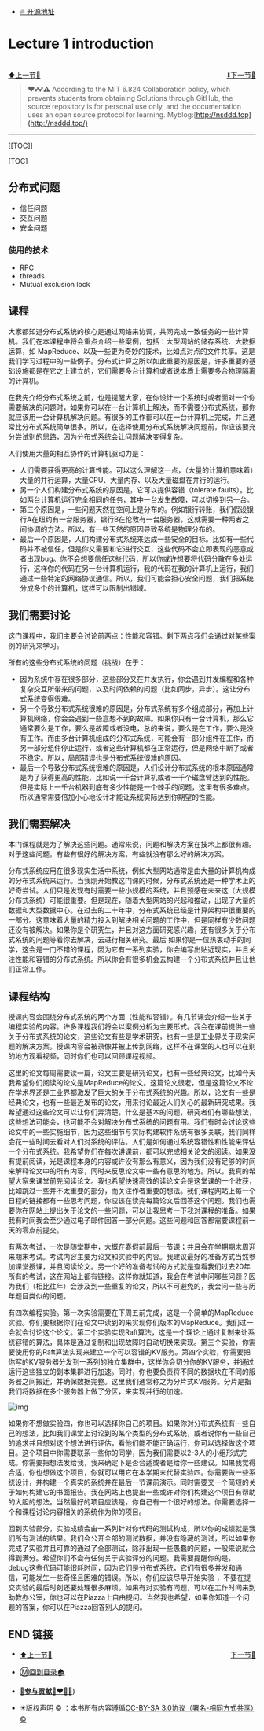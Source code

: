 + [🔥 开源地址](https://github.com/cubxxw/MIT6.824-DistributedSystem)

# Lecture 1 introduction

<br>
<div><a href = '0.md' style='float:left'>⬆️上一节🔗  </a><a href = '2.md' style='float: right'>  ⬇️下一节🔗</a></div>
<br>

> ❤️💕💕⚠️ According to the MIT 6.824 Collaboration policy, which prevents students from obtaining Solutions through GitHub, the source repository is for personal use only, and the documentation uses an open source protocol for learning. Myblog:[http://nsddd.top](http://nsddd.top/)

---
[[TOC]]

[TOC]

## 分布式问题

+ 信任问题
+ 交互问题
+ 安全问题



### 使用的技术

+ RPC
+ threads
+ Mutual exclusion lock



## 课程

大家都知道分布式系统的核心是通过网络来协调，共同完成一致任务的一些计算机。我们在本课程中将会重点介绍一些案例，包括：大型网站的储存系统、大数据运算，如 MapReduce、以及一些更为奇妙的技术，比如点对点的文件共享。这是我们学习过程中的一些例子。分布式计算之所以如此重要的原因是，许多重要的基础设施都是在它之上建立的，它们需要多台计算机或者说本质上需要多台物理隔离的计算机。

在我先介绍分布式系统之前，也是提醒大家，在你设计一个系统时或者面对一个你需要解决的问题时，如果你可以在一台计算机上解决，而不需要分布式系统，那你就应该用一台计算机解决问题。有很多的工作都可以在一台计算机上完成，并且通常比分布式系统简单很多。所以，在选择使用分布式系统解决问题前，你应该要充分尝试别的思路，因为分布式系统会让问题解决变得复杂。

人们使用大量的相互协作的计算机驱动力是：

+ 人们需要获得更高的计算性能。可以这么理解这一点，（大量的计算机意味着）大量的并行运算，大量CPU、大量内存、以及大量磁盘在并行的运行。
+ 另一个人们构建分布式系统的原因是，它可以提供容错（tolerate faults）。比如两台计算机运行完全相同的任务，其中一台发生故障，可以切换到另一台。
+ 第三个原因是，一些问题天然在空间上是分布的。例如银行转账，我们假设银行A在纽约有一台服务器，银行B在伦敦有一台服务器，这就需要一种两者之间协调的方法。所以，有一些天然的原因导致系统是物理分布的。
+ 最后一个原因是，人们构建分布式系统来达成一些安全的目标。比如有一些代码并不被信任，但是你又需要和它进行交互，这些代码不会立即表现的恶意或者出现bug。你不会想要信任这些代码，所以你或许想要将代码分散在多处运行，这样你的代码在另一台计算机运行，我的代码在我的计算机上运行，我们通过一些特定的网络协议通信。所以，我们可能会担心安全问题，我们把系统分成多个的计算机，这样可以限制出错域。



## 我们需要讨论

这门课程中，我们主要会讨论前两点：性能和容错。剩下两点我们会通过对某些案例的研究来学习。

所有的这些分布式系统的问题（挑战）在于：

+ 因为系统中存在很多部分，这些部分又在并发执行，你会遇到并发编程和各种复杂交互所带来的问题，以及时间依赖的问题（比如同步，异步）。这让分布式系统变得很难。
+ 另一个导致分布式系统很难的原因是，分布式系统有多个组成部分，再加上计算机网络，你会会遇到一些意想不到的故障。如果你只有一台计算机，那么它通常要么是工作，要么是故障或者没电，总的来说，要么是在工作，要么是没有工作。而由多台计算机组成的分布式系统，可能会有一部分组件在工作，而另一部分组件停止运行，或者这些计算机都在正常运行，但是网络中断了或者不稳定。所以，局部错误也是分布式系统很难的原因。
+ 最后一个导致分布式系统很难的原因是，人们设计分布式系统的根本原因通常是为了获得更高的性能，比如说一千台计算机或者一千个磁盘臂达到的性能。但是实际上一千台机器到底有多少性能是一个棘手的问题，这里有很多难点。所以通常需要倍加小心地设计才能让系统实际达到你期望的性能。



## 我们需要解决

本门课程就是为了解决这些问题。通常来说，问题和解决方案在技术上都很有趣。对于这些问题，有些有很好的解决方案，有些就没有那么好的解决方案。

分布式系统应用在很多现实生活中系统，例如大型网站通常是由大量的计算机构成的分布式系统来运行。当我刚开始教这门课的时候，分布式系统还是一种学术上的好奇尝试。人们只是发现有时需要一些小规模的系统，并且预感在未来这（大规模分布式系统）可能很重要。但是现在，随着大型网站的兴起和推动，出现了大量的数据和大型数据中心。在过去的二十年中，分布式系统已经是计算架构中很重要的一部分。这意味着大量的精力投入到解决相关问题的工作中，但是同样有少数问题还没有被解决。如果你是个研究生，并且对这方面研究感兴趣，还有很多关于分布式系统的问题等着你去解决，去进行相关研究。最后 如果你是一位热衷动手的同学，这会是一门不错的课程，因为它有一系列实验，你会编写出贴近现实，并且关注性能和容错的分布式系统。所以你会有很多机会去构建一个分布式系统并且让他们正常工作。



## 课程结构

授课内容会围绕分布式系统的两个方面（性能和容错）。有几节课会介绍一些关于编程实验的内容。许多课程我们将会以案例分析为主要形式。我会在课前提供一些关于分布式系统的论文，这些论文有些是学术研究，也有一些是工业界关于现实问题的解决方案。授课内容会被录像并被上传到网络，这样不在课堂的人也可以在别的地方观看视频，同时你们也可以回顾课程视频。

这里的论文每周需要读一篇，论文主要是研究论文，也有一些经典论文，比如今天我希望你们阅读的论文是MapReduce的论文。这篇论文很老，但是这篇论文不论在学术界还是工业界都激发了巨大的关于分布式系统的兴趣。所以，论文有一些是经典论文，也有一些最近发布的论文，用来讨论最近人们关心的最新研究成果。我希望通过这些论文可以让你们弄清楚，什么是基本的问题，研究者们有哪些想法，这些想法可能会，也可能不会对解决分布式系统的问题有用。我们有时会讨论这些论文中的一些实施细节，因为这些细节与实际构建软件系统有很多关联。我们同样会花一些时间去看对人们对系统的评估。人们是如何通过系统容错性和性能来评估一个分布式系统。我希望你们在每次讲课前，都可以完成相关论文的阅读。如果没有提前阅读，光是课程本身的内容或许没有那么有意义，因为我们没有足够的时间来解释论文中的所有内容，同时来反思论文中一些有意思的地方。所以，我真的希望大家来课堂前先阅读论文。我也希望快速高效的读论文会是这堂课的一个收获，比如跳过一些并不太重要的部分，而关注作者重要的想法。我们课程网站上每一个日程的链接都有一些思考问题，你应该在读完每篇论文后回答这个问题。我们也需要你在网站上提出关于论文的一些问题，可以让我思考一下我对课程的准备。如果我有时间我会至少通过电子邮件回答一部分问题。这些问题和回答都需要课程前一天的零点前提交。

有两次考试，一次是随堂期中，大概在春假前最后一节课；并且会在学期期末周迎来期末考试。考试内容主要为论文和实验中的内容。我建议最好的准备方式当然参加课堂授课，并且阅读论文。另一个好的准备考试的方式就是查看我们过去20年所有的考试，这在网站上都有链接。这样你就知道，我会在考试中问哪些问题？因为我们（相比往年）会涉及到一些重复的论文，所以不可避免的，我会问一些与历年题目类似的问题。

有四次编程实验。第一次实验需要在下周五前完成，这是一个简单的MapReduce实验。你们要根据你们在论文中读到的来实现你们版本的MapReduce。我们过一会就会讨论这个论文。第二个实验实现Raft算法，这是一个理论上通过复制来让系统容错的算法，具体是通过复制和出现故障时自动切换来实现。第三个实验，你需要使用你的Raft算法实现来建立一个可以容错的KV服务。第四个实验，你需要把你写的KV服务器分发到一系列的独立集群中，这样你会切分你的KV服务，并通过运行这些独立的副本集群进行加速。同时，你也要负责将不同的数据块在不同的服务器之间搬迁，并确保数据完整。这里我们通常称之为分片式KV服务。分片是指我们将数据在多个服务器上做了分区，来实现并行的加速。

![img](http://sm.nsddd.top/smasedfsdf.png)

如果你不想做实验四，你也可以选择你自己的项目。如果你对分布式系统有一些自己的想法，比如我们课堂上讨论到的某个类型的分布式系统，或者说你有一些自己的追求并且想对这个想法进行评估，看他们能不能正确运行，你可以选择做这个项目。这个项目中你需要联系一些你的同学，因为我们需要以2-3人的小组形式完成。你需要把想法发给我，我来确定下是否合适或者是给你一些建议。如果我觉得合适，你也想做这个项目，你就可以用它在本学期末代替实验四。你需要做一些系统设计，并构建一个真实的系统并在最后一节课前演示。同时需要交一个简短的关于如何构建它的书面报告。我在网站上也提出一些或许对你们构建这个项目有帮助的大胆的想法。当然最好的项目应该是，你自己有一个很好的想法。你需要选择一个和课程讨论内容相关的系统作为你的项目。

回到实验部分，实验成绩会由一系列针对你代码的测试构成，所以你的成绩就是我们所有测试的结果。我们会公开全部的测试数据，并没有隐藏的测试，所以如果你完成了实验并且可靠的通过了全部测试，除非出现一些愚蠢的问题，一般来说就会得到满分。希望你们不会有任何关于实验评分的问题。我需要提醒你的是，debug这些代码可能很耗时间，因为它们是分布式系统，它们有很多并发和通信，可能发生一些奇怪且困难的错误。所以，你们应该尽早开始实验 ，不要在提交实验的最后时刻还要处理很多麻烦。如果有对实验有问题，可以在工作时间来到助教办公室，你也可以在Piazza上自由提问。当然我也希望，如果你知道一个问题的答案，你可以在Piazza回答别人的提问。





## END 链接
<ul><li><div><a href = '0.md' style='float:left'>⬆️上一节🔗  </a><a href = '2.md' style='float: right'>  ️下一节🔗</a></div></li></ul>

+ [Ⓜ️回到目录🏠](../README.md)

+ [**🫵参与贡献💞❤️‍🔥💖**](https://nsddd.top/archives/contributors))

+ ✴️版权声明 &copy; ：本书所有内容遵循[CC-BY-SA 3.0协议（署名-相同方式共享）&copy;](http://zh.wikipedia.org/wiki/Wikipedia:CC-by-sa-3.0协议文本) 

